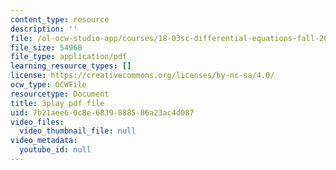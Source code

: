 ```yaml
---
content_type: resource
description: ''
file: /ol-ocw-studio-app/courses/18-03sc-differential-equations-fall-2011/7b21aee60c8e6839888586a23ac4d087_2SuTN8rpe4I.pdf
file_size: 54968
file_type: application/pdf
learning_resource_types: []
license: https://creativecommons.org/licenses/by-nc-sa/4.0/
ocw_type: OCWFile
resourcetype: Document
title: 3play pdf file
uid: 7b21aee6-0c8e-6839-8885-86a23ac4d087
video_files:
  video_thumbnail_file: null
video_metadata:
  youtube_id: null
---
```

